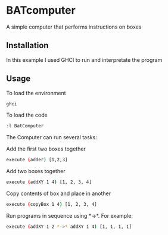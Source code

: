 # BATcomputer

A simple computer that performs instructions on boxes

## Installation

In this example I used GHCI to run and interpretate the program 

## Usage

To load the environment
```bash
ghci
```
To load the code
```bash
:l BatComputer
```
The Computer can run several tasks:

Add the first two boxes together
```bash
execute (adder) [1,2,3]
```

Add two boxes together

```bash
execute (addXY 1 4) [1, 2, 3, 4]
```

Copy contents of box and place in another

```bash
execute (copyBox 1 4) [1, 2, 3, 4]
```

Run programs in sequence using \*->\*. For example:

```bash
execute (addXY 1 2 *->* addXY 1 4) [1, 1, 1, 1]
```

